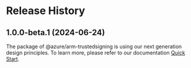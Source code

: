 # Release History
    
## 1.0.0-beta.1 (2024-06-24)

The package of @azure/arm-trustedsigning is using our next generation design principles. To learn more, please refer to our documentation [Quick Start](https://aka.ms/azsdk/js/mgmt/quickstart).

